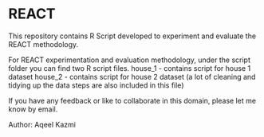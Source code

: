 # REACT
This repository contains R Script developed to experiment and evaluate the REACT methodology.

For REACT experimentation and evaluation methodology, under the script folder you can find two R script files. 
house_1 - contains script for house 1 dataset 
house_2 - contains script for house 2 dataset (a lot of cleaning and tidying up the data steps are also included in this file)

If you have any feedback or like to collaborate in this domain, please let me know by email.

Author: Aqeel Kazmi
